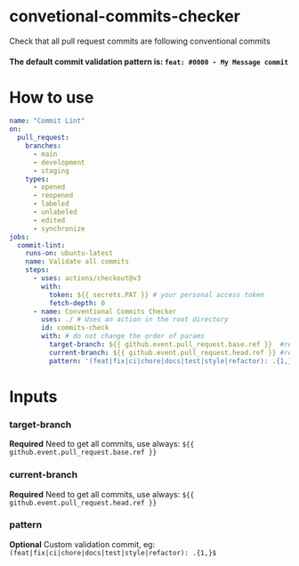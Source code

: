 # convetional-commits-checker
Check that all pull request commits are following conventional commits

#### The default commit validation pattern is: `feat: #0000 - My Message commit`

# How to use
```yml
name: "Commit Lint"
on:
  pull_request:
    branches:
      - main
      - development
      - staging
    types:
      - opened
      - reopened
      - labeled
      - unlabeled
      - edited
      - synchronize
jobs:
  commit-lint:
    runs-on: ubuntu-latest
    name: Validate all commits
    steps:
      - uses: actions/checkout@v3
        with:
          token: ${{ secrets.PAT }} # your personal access token
          fetch-depth: 0
      - name: Conventional Commits Checker
        uses: ./ # Uses an action in the root directory
        id: commits-check
        with: # do not change the order of params
          target-branch: ${{ github.event.pull_request.base.ref }}  #required
          current-branch: ${{ github.event.pull_request.head.ref }} #required
          pattern: '(feat|fix|ci|chore|docs|test|style|refactor): .{1,}$' #optional custom validation commit
```


# Inputs

### target-branch

**Required** Need to get all commits, use always:  `${{ github.event.pull_request.base.ref }}`

### current-branch
**Required** Need to get all commits, use always:  `${{ github.event.pull_request.head.ref }}`

### pattern
**Optional** Custom validation commit, eg: `(feat|fix|ci|chore|docs|test|style|refactor): .{1,}$`

